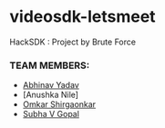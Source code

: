 # videosdk-letsmeet
HackSDK : Project by Brute Force

### TEAM MEMBERS:
- [Abhinav Yadav](https://github.com/thekhurapaatimind)
- [Anushka Nile]
- [Omkar Shirgaonkar](https://github.com/BulzEye)
- [Subha V Gopal](https://github.com/svg2312)